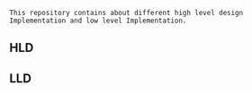 `This repository contains about different high level design Implementation and low level Implementation.`
## HLD 


## LLD 